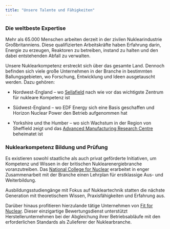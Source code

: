 ```yaml
---
title: "Unsere Talente und Fähigkeiten"
---
```


### Die weltbeste Expertise

Mehr als 65.000 Menschen arbeiten derzeit in der zivilen Nuklearindustrie Großbritanniens. Diese qualifizierten Arbeitskräfte haben Erfahrung darin, Energie zu erzeugen, Reaktoren zu betreiben, instand zu halten und den dabei entstehenden Abfall zu verwalten.

Unsere Nuklearkompetenz erstreckt sich über das gesamte Land. Dennoch befinden sich viele große Unternehmen in der Branche in bestimmten Ballungsgebieten, wo Forschung, Entwicklung und Ideen ausgetauscht werden. Dazu gehören:

- Nordwest-England – wo [Sellafield](http://www.sellafieldsites.com/) nach wie vor das wichtigste Zentrum für nukleare Kompetenz ist

- Südwest-England – wo EDF Energy sich eine Basis geschaffen und Horizon Nuclear Power den Betrieb aufgenommen hat

- Yorkshire und the Humber – wo sich Wachstum in der Region von Sheffield zeigt und das [Advanced Manufacturing Research Centre](http://www.amrc.co.uk/) beheimatet ist

### Nuklearkompetenz Bildung und Prüfung

Es existieren sowohl staatliche als auch privat geförderte Initiativen, um Kompetenz und Wissen in der britischen Nuklearenergiebranche voranzutreiben. Das [National College for Nuclear](https://www.nsan.co.uk/news/national-nuclear-college) erarbeitet in enger Zusammenarbeit mit der Branche einen Lehrplan für erstklassige Aus- und Weiterbildung.

Ausbildungsstudiengänge mit Fokus auf Nukleartechnik statten die nächste Generation mit theoretischem Wissen, Praxisfähigkeiten und Erfahrung aus.

Darüber hinaus profitieren hierzulande tätige Unternehmen von [Fit for Nuclear](http://namrc.co.uk/services/f4n/). Dieser einzigartige Bewertungsdienst unterstützt Herstellerunternehmen bei der Abgleichung ihrer Betriebsabläufe mit den erforderlichen Standards als Zulieferer der Nuklearbranche.
